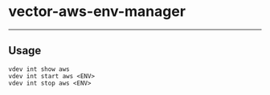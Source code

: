 # vector-aws-env-manager

-----

## Usage

```text
vdev int show aws
vdev int start aws <ENV>
vdev int stop aws <ENV>
```
